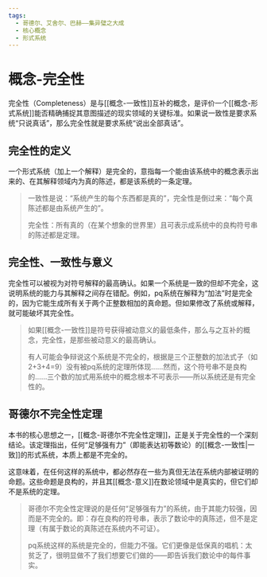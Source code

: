 ```yaml
---
tags:
  - 哥德尔、艾舍尔、巴赫——集异璧之大成
  - 核心概念
  - 形式系统
---
```


# 概念-完全性

完全性（Completeness）是与[[概念-一致性]]互补的概念，是评价一个[[概念-形式系统]]能否精确捕捉其意图描述的现实领域的关键标准。如果说一致性是要求系统“只说真话”，那么完全性就是要求系统“说出全部真话”。

## 完全性的定义

一个形式系统（加上一个解释）是完全的，意指每一个能由该系统中的概念表示出来的、在其解释领域内为真的陈述，都是该系统的一条定理。

> 一致性是说：“系统产生的每个东西都是真的”，完全性是倒过来：“每个真陈述都是由系统产生的”。
> 
> 完全性：所有真的（在某个想象的世界里）且可表示成系统中的良构符号串的陈述都是定理。

## 完全性、一致性与意义

完全性可以被视为对符号解释的最高确认。如果一个系统是一致的但却不完全，这说明系统的能力与其解释之间存在错配。例如，pq系统在解释为“加法”时是完全的，因为它能生成所有关于两个正整数相加的真命题。但如果修改了系统或解释，就可能破坏其完全性。

> 如果[[概念-一致性]]是符号获得被动意义的最低条件，那么与之互补的概念，完全性，是那些被动意义的最高确认。
> 
> 有人可能会争辩说这个系统是不完全的，根据是三个正整数的加法式子（如2+3+4=9）没有被pq系统的定理所体现……然而，这个符号串不是良构的……三个数的加式用系统中的概念根本不可表示——所以系统还是有完全性的。

## 哥德尔不完全性定理

本书的核心思想之一，[[概念-哥德尔不完全性定理]]，正是关于完全性的一个深刻结论。该定理指出，任何“足够强有力”（即能表达初等数论）的[[概念-一致性|一致]]的形式系统，本质上都是不完全的。

这意味着，在任何这样的系统中，都必然存在一些为真但无法在系统内部被证明的命题。这些命题是良构的，并且其[[概念-意义]]在数论领域中是真实的，但它们却不是系统的定理。

> 哥德尔不完全性定理说的是任何“足够强有力”的系统，由于其能力较强，因而是不完全的。即：存在良构的符号串，表示了数论中的真陈述，但不是定理（有属于数论的真陈述在系统内不可证）。
> 
> pq系统这样的系统是完全的，但能力不强。它们更像是低保真的唱机：太贫乏了，很明显做不了我们想要它们做的——即告诉我们数论中的每件事实。
